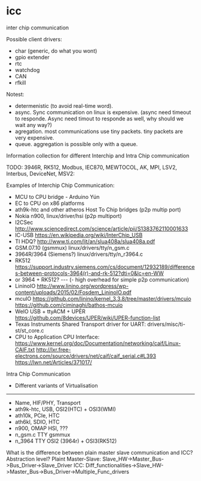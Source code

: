 # icc
inter chip communication

Possible client drivers:
- char (generic, do what you wont)
- gpio extender
- rtc
- watchdog
- CAN
- rfkill

Notest:
- determenistic (to avoid real-time word).
- async. Sync communication on linux is expensive. (async need timeout to responde. Async need timout to responde as well, why should we wait any way?)
- agregation. most communications use tiny packets. tiny packets are very expensive.
- queue. aggregation is possible only with a queue.

Information collection for different Interchip and Intra Chip communication

TODO: 3946R, RK512, Modbus, IEC870, MEWTOCOL, AK, MPI, LSV2, Interbus, DeviceNet, MSV2:

Examples of Interchip Chip Communication:
- MCU to CPU bridge - Arduino Yún
- EC to CPU on x86 platforms
- ath9k-htc and other atheros Host To Chip bridges (p2p multip port)
- Nokia n900, linux/driver/hsi (p2p multiport)
- I2CSec http://www.sciencedirect.com/science/article/pii/S1383762110001633
- IC-USB https://en.wikipedia.org/wiki/InterChip_USB
- TI HDQ? http://www.ti.com/lit/an/slua408a/slua408a.pdf
- GSM.07.10 (gsmmux) linux/drivers/tty/n_gsm.c
- 3964R/3964  (Siemens?) linux/drivers/tty/n_r3964.c
- RK512 https://support.industry.siemens.com/cs/document/12932189/differences-between-protocols-3964(r)-and-rk-512?dti=0&lc=en-WW
- or 3964 + RK512?  --- (- high overhead for simple p2p communication)
- LininoIO http://www.linino.org/wordpress/wp-content/uploads/2015/02/Fosdem_LininoIO.pdf
- mcuIO https://github.com/linino/kernel_3.3.8/tree/master/drivers/mcuio
	https://github.com/ciminaghi/bathos-mcuio
- WeIO USB + ttyACM + UPER https://github.com/8devices/UPER/wiki/UPER-function-list
- Texas Instruments Shared Transport driver for UART: drivers/misc/ti-st/st_core.c
- CPU to Application CPU Interface:
	https://www.kernel.org/doc/Documentation/networking/caif/Linux-CAIF.txt
	http://lxr.free-electrons.com/source/drivers/net/caif/caif_serial.c#L393
	https://lwn.net/Articles/371017/


Intra Chip Communication
- Different variants of Virtualisation

-----------------------------------------------
- Name,        HIF/PHY,       Transport
- ath9k-htc,    USB,             OSI2(HTC) + OSI3(WMI)
- ath10k,       PCIe,            HTC
- ath6kl,       SDIO,            HTC
- n900,         OMAP HSI,        ???
- n_gsm.c	TTY		 gsmmux
- n_3964	TTY		OSI2 (3964r) + OSI3(RK512)


What is the difference between plain master slave communication and ICC? Abstraction level?
Plaint Master-Slave: Slave_HW->Master_Bus->Bus_Driver->Slave_Driver
ICC: Diff_functionalities->Slave_HW->Master_Bus->Bus_Driver->Multiple_Func_drivers
